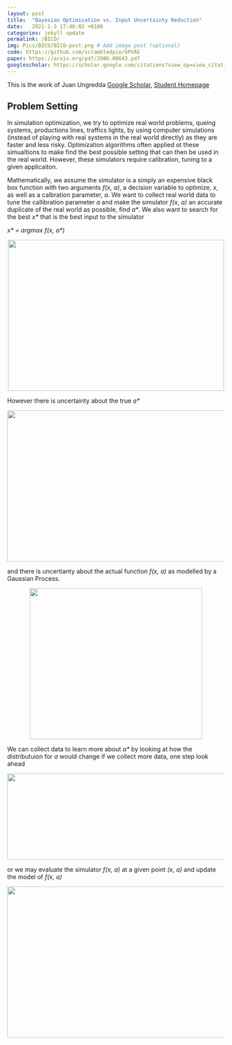 ```yaml
---
layout: post
title:  "Bayesian Optimisation vs. Input Uncertainty Reduction"
date:   2021-1-3 17:46:02 +0100
categories: jekyll update
permalink: /BICO/
img: Pics/BICO/BICO-post.png # Add image post (optional)
code: https://github.com/scrambledpie/GPVAE
paper: https://arxiv.org/pdf/2006.00643.pdf
googlescholar: https://scholar.google.com/citations?view_op=view_citation&hl=en&user=LqIcJ6EAAAAJ&alert_preview_top_rm=2&citation_for_view=LqIcJ6EAAAAJ:u5HHmVD_uO8C
---
```


This is the work of Juan Ungredda [Google Scholar][juan_scholar], [Student Homepage][juan_warwick]

## Problem Setting

In simulation optimization, we try to optimize real world problems, queing systems, productions lines, traffics lights, by using computer simulations (instead of playing with real systems in the real world directly) as they are faster and less risky. Optimization algorithms often applied ot these simualtions to make find the best possible setting that can then be used in the real world. However, these simulators require calibration, tuning to a given applicaiton.

Mathematically, we assume the simulator is a simply an expensive black box function with two arguments _f(x, a)_, a decision variable to optimize, _x_, as well as a calbration parameter, _a_. We want to collect real world data to tune the callibration parameter _a_ and make the simulator _f(x, a)_ an accurate duplicate of the real world as possible, find _a*_. We also want to search for the best _x*_ that is the best input to the simulator

_x* = argmax f(x, a*)_

<p align="center">
  <img width="500" height="350" src="{{site.baseurl}}/assets/img/Pics/BICO/x_a_star.png">
</p>

However there is uncertainty about the true _a*_

<p align="center">
  <img width="600" height="350" src="{{site.baseurl}}/assets/img/Pics/BICO/a_error.png">
</p>

and there is uncertianty about the actual function _f(x, a)_ as modelled by a Gaussian Process.


<p align="center">
  <img width="400" height="350" src="{{site.baseurl}}/assets/img/Pics/BICO/BICO-post.png">
</p>

We can collect data to learn more about _a*_ by looking at how the distributuion for _a_ would change if we collect more data, one step look ahead

<p align="center">
  <img width="700" height="200" src="{{site.baseurl}}/assets/img/Pics/BICO/a_collection.png">
</p>

or we may evaluate the simulator _f(x, a)_ at a given point _(x, a)_ and update the model of _f(x, a)_
<p align="center">
  <img width="600" height="350" src="{{site.baseurl}}/assets/img/Pics/BICO/x_collection.png">
</p>


[juan_scholar]:https://scholar.google.com/citations?user=LqIcJ6EAAAAJ&hl=en&oi=sra
[juan_warwick]:https://warwick.ac.uk/fac/sci/mathsys/people/students/2017intake/ungredda/

